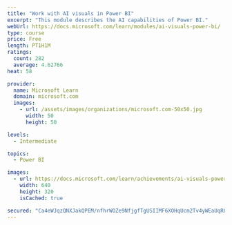 ```yaml
---
title: "Work with AI visuals in Power BI"
excerpt: "This module describes the AI capabilities of Power BI."
webUrl: https://docs.microsoft.com/learn/modules/ai-visuals-power-bi/
type: course
price: Free
length: PT1H1M
ratings:
  count: 282
  average: 4.62766
heat: 58

provider:
  name: Microsoft Learn
  domain: microsoft.com
  images:
    - url: /assets/images/organizations/microsoft.com-50x50.jpg
      width: 50
      height: 50

levels:
  - Intermediate

topics:
  - Power BI

images:
  - url: https://docs.microsoft.com/learn/achievements/ai-visuals-power-bi-social.png
    width: 640
    height: 320
    isCached: true

secured: "Ca4eWJqzQNXJakQPEM/nfhrWOZe9NfjgfTgUSIIMF6XOHqUcm2Tv4yWEaUqR8k2pbmXlsLApA6x/2TCV4VSI5Xao44dNkGik5Pz/xF4LI39JkK5YpRgvy/yn+NA6DwEtsLMy/RUxHAnZaGJ9PB/deSRIqTfyFH0fhySrSk61PCVwtrxbswsj7aq6hT5JAvBLZLZpHthV/ebGeVWuyJupqt1HBC9TrT8xYSxU0OGwrdMkw6fUeRgBYnNY2W8LFae2WiB5aOtVtaONQRuUzLjsbQgXDN+Ef5L5xuinRIPaSclbgzftHDtS0DCvffckLK6LNaDg5i+P8vQArQb75suE3einpuDIHwpPxvQJAMETB1nVo7YuCC3MNN3TwnjgM/+ajUT3N7toaBIxwu8W7x/3ToZJYV7+VTgmMML8e47zqVE=;rW2f2Fgk36NKVvrKYlbTJA=="
---
```


